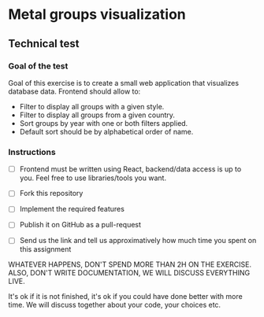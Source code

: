 # Metal groups visualization
## Technical test

### Goal of the test
Goal of this exercise is to create a small web application that visualizes database data.
Frontend should allow to:
- Filter to display all groups with a given style.
- Filter to display all groups from a given country.
- Sort groups by year with one or both filters applied.
- Default sort should be by alphabetical order of name.


### Instructions
- [ ] Frontend must be written using React, backend/data access is up to you. Feel free to use libraries/tools you want.
- [ ] Fork this repository
- [ ] Implement the required features
- [ ] Publish it on GitHub as a pull-request
- [ ] Send us the link and tell us approximatively how much time you spent on this assignment


WHATEVER HAPPENS, DON'T SPEND MORE THAN 2H ON THE EXERCISE. ALSO, DON'T WRITE DOCUMENTATION, WE WILL DISCUSS EVERYTHING LIVE.

It's ok if it is not finished, it's ok if you could have done better with more time. We will
discuss together about your code, your choices etc.

